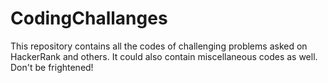 # CodingChallanges

This repository contains all the codes of challenging problems asked on HackerRank and others. It could also contain miscellaneous codes as well. Don't be frightened! 
